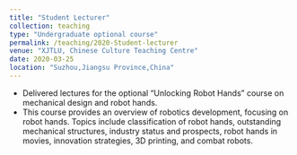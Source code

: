 ```yaml
---
title: "Student Lecturer"
collection: teaching
type: "Undergraduate optional course"
permalink: /teaching/2020-Student-lecturer
venue: "XJTLU, Chinese Culture Teaching Centre"
date: 2020-03-25
location: "Suzhou,Jiangsu Province,China"
---
```


* Delivered lectures for the optional “Unlocking Robot Hands” course on mechanical design and robot hands.
* This course provides an overview of robotics development, focusing on robot hands. Topics include classification of robot hands, outstanding mechanical structures, industry status and prospects, robot hands in movies, innovation strategies, 3D printing, and combat robots.

